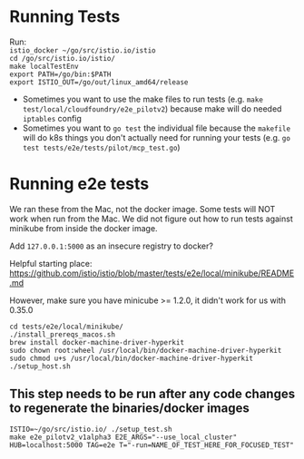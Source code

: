 # Running Tests

Run:  
`istio_docker ~/go/src/istio.io/istio`  
`cd /go/src/istio.io/istio/`  
`make localTestEnv`  
`export PATH=/go/bin:$PATH`  
`export ISTIO_OUT=/go/out/linux_amd64/release`

- Sometimes you want to use the make files to run tests (e.g. `make test/local/cloudfoundry/e2e_pilotv2`) because make will do needed `iptables` config
- Sometimes you want to `go test` the individual file because the `makefile` will do k8s things you don't actually need for running your tests (e.g. `go test tests/e2e/tests/pilot/mcp_test.go`)


# Running e2e tests

We ran these from the Mac, not the docker image. Some tests will NOT work when run from the Mac. We did not figure out
how to run tests against minikube from inside the docker image.

Add `127.0.0.1:5000` as an insecure registry to docker?

Helpful starting place: https://github.com/istio/istio/blob/master/tests/e2e/local/minikube/README.md  

However, make sure you have minicube >= 1.2.0, it didn't work for us with 0.35.0

`cd tests/e2e/local/minikube/`  
`./install_prereqs_macos.sh`  
`brew install docker-machine-driver-hyperkit`  
`sudo chown root:wheel /usr/local/bin/docker-machine-driver-hyperkit`  
`sudo chmod u+s /usr/local/bin/docker-machine-driver-hyperkit`  
`./setup_host.sh`  

## This step needs to be run after any code changes to regenerate the binaries/docker images
`ISTIO=~/go/src/istio.io/ ./setup_test.sh`  
`make e2e_pilotv2_v1alpha3 E2E_ARGS="--use_local_cluster" HUB=localhost:5000 TAG=e2e T="-run=NAME_OF_TEST_HERE_FOR_FOCUSED_TEST"`
